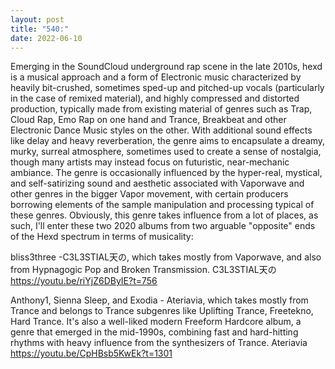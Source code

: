 ```yaml
---
layout: post
title: "540:"
date: 2022-06-10
---
```


Emerging in the SoundCloud underground rap scene in the late 2010s, hexd is a musical approach and a form of Electronic music characterized by heavily bit-crushed, sometimes sped-up and pitched-up vocals (particularly in the case of remixed material), and highly compressed and distorted production, typically made from existing material of genres such as Trap, Cloud Rap, Emo Rap on one hand and Trance, Breakbeat and other Electronic Dance Music styles on the other. With additional sound effects like delay and heavy reverberation, the genre aims to encapsulate a dreamy, murky, surreal atmosphere, sometimes used to create a sense of nostalgia, though many artists may instead focus on futuristic, near-mechanic ambiance. The genre is occasionally influenced by the hyper-real, mystical, and self-satirizing sound and aesthetic associated with Vaporwave and other genres in the bigger Vapor movement, with certain producers borrowing elements of the sample manipulation and processing typical of these genres. Obviously, this genre takes influence from a lot of places, as such, I'll enter these two 2020 albums from two arguable "opposite" ends of the Hexd spectrum in terms of musicality: 

bliss3three -C3L3STIAL天の, which takes mostly from Vaporwave, and also from Hypnagogic Pop and Broken Transmission.
 C3L3STIAL天の
https://youtu.be/riYjZ6DByIE?t=756 

Anthony1, Sienna Sleep, and Exodia - Ateriavia, which takes mostly from Trance and belongs to Trance subgenres like Uplifting Trance, Freetekno, Hard Trance. It's also a well-liked modern Freeform Hardcore album, a genre that emerged in the mid-1990s, combining fast and hard-hitting rhythms with heavy influence from the synthesizers of Trance.
 Ateriavia
https://youtu.be/CpHBsb5KwEk?t=1301
